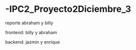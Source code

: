 # -IPC2_Proyecto2Diciembre_3

reporte abraham y billy

frontend:
	billy y abraham

backend:
	jazmin y enrique
